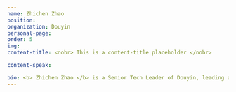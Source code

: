 ```yaml
---
name: Zhichen Zhao
position: 
organization: Douyin
personal-page: 
order: 5
img: 
content-title: <nobr> This is a content-title placeholder </nobr>

content-speak: 

bio: <b> Zhichen Zhao </b> is a Senior Tech Leader of Douyin, leading a team that focuses on retrieval/diversity/multi-intent techniques. His 3 representative industrial works (POSO/Trinity/streaming VQ) have been deployed in dozens of companies and products such as Douyin/Tik-Tok/Kwai and affect billions of users around the world. He has also published a book ``modern recommendation algorithm'' in 2023.
---
```

